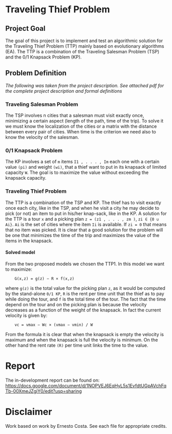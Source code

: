 # Traveling Thief Problem

## Project Goal

The goal of this project is to implement and test an algorithmic
solution for the Traveling Thief Problem (TTP) mainly based on evolutionary algorithms (EA). The TTP is a combination of the Traveling Salesman Problem (TSP) and the 0/1 Knapsack Problem (KP).

## Problem Definition

_The following was taken from the project description. See attached pdf for the complete project description and formal definitions_

### Traveling Salesman Problem

The TSP involves n cities that a salesman must visit exactly once, minimizing a certain aspect (length of the path, time of the trip). To solve it we must know the localization of the cities or a matrix with the distance between every pair of cities. When time is the criterion we need also to know the velocity of the salesman.

### 0/1 Knapsack Problem

The KP involves a set of `m` items `I1 , . . . , Im` each one with a certain value `(pi)` and weight `(wi)`, that a thief want to put in its knapsack of limited capacity `W`. The goal is to maximize the value without exceeding the knapsack capacity.

### Traveling Thief Problem

The TTP is a combination of the TSP and KP. The thief has to visit exactly once each city, like in the TSP, and when he visit a city he may decide to pick (or not) an item to put in his/her knap-sack, like in the KP. A solution for the TTP is a tour `x` and a picking plan `z = (z1 , . . . , zm )`, `zi ∈ {0 ∪ Ai}`. `Ai` is the set of cities where the item `Ii` is available. If `zi = 0` that means that no item was picked. It is clear that a good solution for the problem will be one that minimizes the time of the trip and maximizes the value of the items in the knapsack.

#### Solved model

From the two proposed models we chosen the TTP1. In this model we want to maximize:

        G(x,z) = g(z) − R × f(x,z)

where `g(z)` is the total value for the picking plan `z`, as it would be computed by the stand-alone `0/1 KP`, `R` is the rent per time unit that the thief as to pay while doing the tour, and `f` is the total time of the tour. The fact that the time depend on the tour and on the picking plan is because the velocity decreases as a function of the weight of the knapsack. In fact the current velocity is given by:

        vc = vmax − Wc × (vmax − vmin) / W

From the formula it is clear that when the knapsack is empty the velocity is maximum and when the knapsack is full the velocity is minimum. On the other hand the rent rate `(R)` per time unit links the time to the value.

# Report 

The in-development report can be found on: https://docs.google.com/document/d/1NOPVEJ6EqHyL5s1EvfdtUGpAVchFqTb-00XmeJZgiY0/edit?usp=sharing


# Disclaimer

Work based on work by Ernesto Costa. 
See each file for appropriate credits.